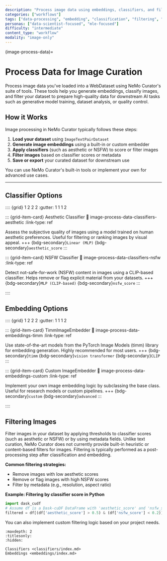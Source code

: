 ```yaml
---
description: "Process image data using embeddings, classifiers, and filtering for high-quality dataset curation"
categories: ["workflows"]
tags: ["data-processing", "embedding", "classification", "filtering", "gpu-accelerated"]
personas: ["data-scientist-focused", "mle-focused"]
difficulty: "intermediate"
content_type: "workflow"
modality: "image-only"
---
```


(image-process-data)=
# Process Data for Image Curation

Process image data you've loaded into a WebDataset using NeMo Curator's suite of tools. These tools help you generate embeddings, classify images, and filter your dataset to prepare high-quality data for downstream AI tasks such as generative model training, dataset analysis, or quality control.

## How it Works

Image processing in NeMo Curator typically follows these steps:

1. **Load your dataset** using `ImageTextPairDataset`
2. **Generate image embeddings** using a built-in or custom embedder
3. **Apply classifiers** (such as aesthetic or NSFW) to score or filter images
4. **Filter images** based on classifier scores or metadata
5. **Save or export** your curated dataset for downstream use

You can use NeMo Curator's built-in tools or implement your own for advanced use cases.

---

## Classifier Options

:::: {grid} 1 2 2 2
:gutter: 1 1 1 2

::: {grid-item-card} Aesthetic Classifier
:link: image-process-data-classifiers-aesthetic
:link-type: ref

Assess the subjective quality of images using a model trained on human aesthetic preferences. Useful for filtering or ranking images by visual appeal.
+++
{bdg-secondary}`Linear (MLP)` {bdg-secondary}`aesthetic_score`
:::

::: {grid-item-card} NSFW Classifier
:link: image-process-data-classifiers-nsfw
:link-type: ref

Detect not-safe-for-work (NSFW) content in images using a CLIP-based classifier. Helps remove or flag explicit material from your datasets.
+++
{bdg-secondary}`MLP (CLIP-based)` {bdg-secondary}`nsfw_score`
:::

::::

## Embedding Options

:::: {grid} 1 2 2 2
:gutter: 1 1 1 2

::: {grid-item-card} TimmImageEmbedder
:link: image-process-data-embeddings-timm
:link-type: ref

Use state-of-the-art models from the PyTorch Image Models (timm) library for embedding generation. Highly recommended for most users.
+++
{bdg-secondary}`timm` {bdg-secondary}`vision transformer` {bdg-secondary}`CLIP`
:::

::: {grid-item-card} Custom ImageEmbedder
:link: image-process-data-embeddings-custom
:link-type: ref

Implement your own image embedding logic by subclassing the base class. Useful for research models or custom pipelines.
+++
{bdg-secondary}`custom` {bdg-secondary}`advanced`
:::

::::

## Filtering Images

Filter images in your dataset by applying thresholds to classifier scores (such as aesthetic or NSFW) or by using metadata fields. Unlike text curation, NeMo Curator does not currently provide built-in heuristic or content-based filters for images. Filtering is typically performed as a post-processing step after classification and embedding.

**Common filtering strategies:**
- Remove images with low aesthetic scores
- Remove or flag images with high NSFW scores
- Filter by metadata (e.g., resolution, aspect ratio)

**Example: Filtering by classifier score in Python**

```python
import dask_cudf
# Assume df is a Dask-cuDF DataFrame with 'aesthetic_score' and 'nsfw_score' columns
filtered = df[(df['aesthetic_score'] > 0.5) & (df['nsfw_score'] < 0.2)]
```

You can also implement custom filtering logic based on your project needs.

```{toctree}
:maxdepth: 2
:titlesonly:
:hidden:

Classifiers <classifiers/index.md>
Embeddings <embeddings/index.md>
```

